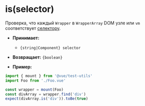 # is(selector)

Проверка, что каждый `Wrapper` в `WrapperArray` DOM узле или `vm` соответствует [селектору](../selectors.md).

- **Принимает:**
  - `{string|Component} selector`

- **Возвращает:** `{boolean}`

- **Пример:**

```js
import { mount } from '@vue/test-utils'
import Foo from './Foo.vue'

const wrapper = mount(Foo)
const divArray = wrapper.find('div')
expect(divArray.is('div')).toBe(true)
```
